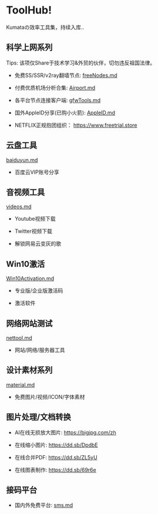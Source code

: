 # ToolHub!

Kumataの效率工具集，持续入库..


## 科学上网系列

Tips: 该项仅Share于技术学习&外贸的伙伴，切勿违反祖国法律。

- 免费SS/SSR/v2ray翻墙节点: [freeNodes.md](freeNodes.md)

- 付费优质机场分析合集: [Airport.md](Airport.md)

- 各平台节点连接客户端: [gfwTools.md](gfwTools.md)

- 国外AppleID分享(已购小火箭):  [AppleID.md](AppleID.md)

- NETFLIX正规抱团组织： https://www.freetrial.store



## 云盘工具

[baiduyun.md](baiduyun.md)

- 百度云VIP账号分享


## 音视频工具

[videos.md](videos.md)

- Youtube视频下载

- Twitter视频下载

- 解锁网易云变灰的歌


## Win10激活

[Win10Activation.md](Win10Activation.md)

- 专业版/企业版激活码

- 激活软件


## 网络网站测试

[nettool.md](nettool.md)

- 网站/网络/服务器工具


## 设计素材系列

[material.md](material.md)

- 免费图片/视频/ICON/字体素材

## 图片处理/文档转换

- AI在线无损放大图片: https://bigjpg.com/zh

- 在线缩小图片: https://dd.sb/DpdbE

- 在线合并PDF: https://dd.sb/ZL5yU

- 在线图表制作: https://dd.sb/69r6e

## 接码平台

- 国内外免费平台: [sms.md](sms.md)




